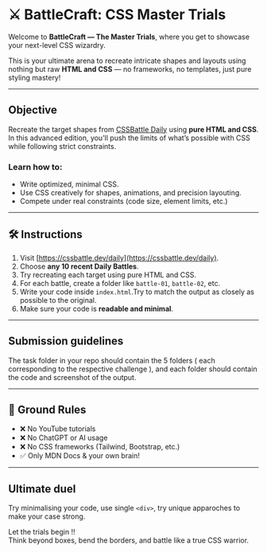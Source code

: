 # ⚔️  BattleCraft: CSS Master Trials

Welcome to **BattleCraft — The Master Trials**, where you get to showcase your next-level CSS wizardry.

This is your ultimate arena to recreate intricate shapes and layouts using nothing but raw **HTML and CSS** — no frameworks, no templates, just pure styling mastery!

---

## Objective

Recreate the target shapes from [CSSBattle Daily](https://cssbattle.dev/daily) using **pure HTML and CSS**.  
In this advanced edition, you'll push the limits of what’s possible with CSS while following strict constraints.

### Learn how to:
- Write optimized, minimal CSS.
- Use CSS creatively for shapes, animations, and precision layouting.
- Compete under real constraints (code size, element limits, etc.)

---

## 🛠️ Instructions

1. Visit [https://cssbattle.dev/daily](https://cssbattle.dev/daily).
2. Choose **any 10 recent Daily Battles**.
3. Try recreating each target using pure HTML and CSS.
4. For each battle, create a folder like `battle-01`, `battle-02`, etc.
5. Write your code inside `index.html`.Try to match the output as closely as possible to the original.
6. Make sure your code is **readable and minimal**.

---

## Submission guidelines

The task folder in your repo should contain the 5 folders ( each corresponding to the respective challenge ), and each folder should contain the code and screenshot of the output. 

---

## 🧠 Ground Rules

- ❌ No YouTube tutorials  
- ❌ No ChatGPT or AI usage  
- ❌ No CSS frameworks (Tailwind, Bootstrap, etc.)  
- ✅ Only MDN Docs & your own brain!

---

## Ultimate duel

Try minimalising your code, use single `<div>`, try unique apparoches to make your case strong.  

Let the trials begin !!   
Think beyond boxes, bend the borders, and battle like a true CSS warrior.

